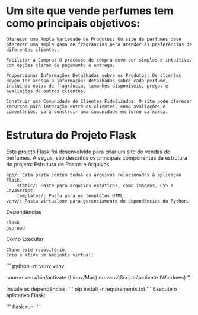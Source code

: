 # Um site que vende perfumes tem como principais objetivos:

    Oferecer uma Ampla Variedade de Produtos: Um site de perfumes deve oferecer uma ampla gama de fragrâncias para atender às preferências de diferentes clientes.

    Facilitar a Compra: O processo de compra deve ser simples e intuitivo, com opções claras de pagamento e entrega.

    Proporcionar Informações Detalhadas sobre os Produtos: Os clientes devem ter acesso a informações detalhadas sobre cada perfume, incluindo notas de fragrância, tamanhos disponíveis, preços e avaliações de outros clientes.

    Construir uma Comunidade de Clientes Fidelizados: O site pode oferecer recursos para interação entre os clientes, como avaliações e comentários, para construir uma comunidade em torno da marca.

# Estrutura do Projeto Flask

Este projeto Flask foi desenvolvido para criar um site de vendas de perfumes. A seguir, são descritos os principais componentes da estrutura do projeto:
Estrutura de Pastas e Arquivos

    app/: Esta pasta contém todos os arquivos relacionados à aplicação Flask.
        static/: Pasta para arquivos estáticos, como imagens, CSS e JavaScript.
        templates/: Pasta para os templates HTML.
    venv/: Pasta virtualenv para gerenciamento de dependências do Python.

Dependências

    Flask
    gspread

Como Executar

    Clone este repositório.
    Crie e ative um ambiente virtual:
'''
python -m venv venv

source venv/bin/activate (Linux/Mac) ou venv\Scripts\activate (Windows)
'''

Instale as dependências:
'''
pip install -r requirements.txt
'''
Execute o aplicativo Flask:

'''
flask run
'''
